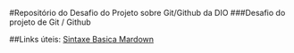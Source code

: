 #Repositório do Desafio do Projeto sobre Git/Github da DIO
###Desafio do projeto de Git / Github

##Links úteis:
[Sintaxe Basica Mardown](https://www.markdownguide.org/basic-syntax)
